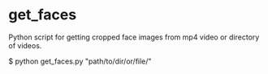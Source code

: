 # get_faces
Python script for getting cropped face images from mp4 video or directory of videos.

$ python get_faces.py "path/to/dir/or/file/"
